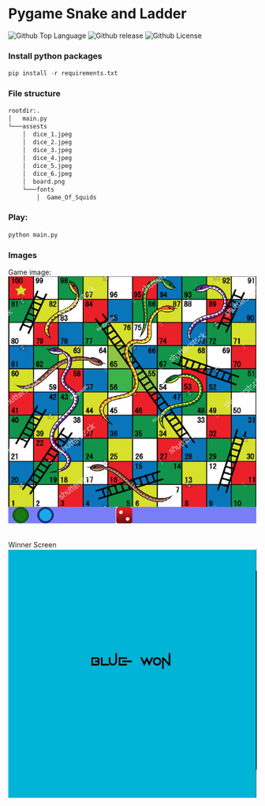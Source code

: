 # Pygame Snake and Ladder
![Github Top Language](https://img.shields.io/github/languages/top/Bikram-ghuku/pygame_snake_ladder)
![Github release](https://img.shields.io/github/v/release/Bikram-ghuku/pygame_snake_ladder)
![Github License](https://img.shields.io/github/license/Bikram-ghuku/pygame_snake_ladder)

### Install python packages
```Python
pip install -r requirements.txt
```

### File structure
```
rootdir:.
│   main.py
└───assests
    │  dice_1.jpeg
    │  dice_2.jpeg
    │  dice_3.jpeg
    │  dice_4.jpeg
    │  dice_5.jpeg
    │  dice_6.jpeg
    │  board.png
    └───fonts
        │  Game_Of_Squids
```

### Play:
```python
python main.py
```
### Images

Game image:
![Game board](https://github.com/Bikram-ghuku/pygame_snake_ladder/blob/main/images/game.jpg?raw=true)<br><br>

Winner Screen
![Game board](https://github.com/Bikram-ghuku/pygame_snake_ladder/blob/main/images/win.jpg?raw=true)
